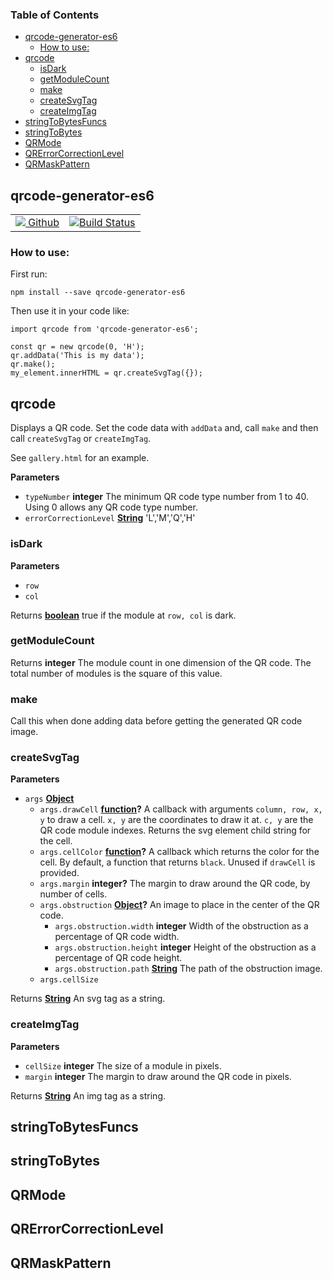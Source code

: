 <!-- Generated by documentation.js. Update this documentation by updating the source code. -->

### Table of Contents

-   [qrcode-generator-es6](#qrcode-generator-es6)
    -   [How to use:](#how-to-use)
-   [qrcode](#qrcode)
    -   [isDark](#isdark)
    -   [getModuleCount](#getmodulecount)
    -   [make](#make)
    -   [createSvgTag](#createsvgtag)
    -   [createImgTag](#createimgtag)
-   [stringToBytesFuncs](#stringtobytesfuncs)
-   [stringToBytes](#stringtobytes)
-   [QRMode](#qrmode)
-   [QRErrorCorrectionLevel](#qrerrorcorrectionlevel)
-   [QRMaskPattern](#qrmaskpattern)

## qrcode-generator-es6

<table width="100%">
    <tr>
        <td>
            <a href="https://github.com/rendaw/qrcode-generator-es6"><img src="https://raw.githubusercontent.com/primer/octicons/master/lib/svg/mark-github.svg?sanitize=true"> Github</a>
        </td>
        <td>
            <a href="https://circleci.com/gh/rendaw/qrcode-generator-es6"><img alt="Build Status" src="https://circleci.com/gh/rendaw/qrcode-generator-es6.svg?style=svg"></a>
        </td>
</table>

### How to use:

First run:

    npm install --save qrcode-generator-es6

Then use it in your code like:

    import qrcode from 'qrcode-generator-es6';

    const qr = new qrcode(0, 'H');
    qr.addData('This is my data');
    qr.make();
    my_element.innerHTML = qr.createSvgTag({});

## qrcode

Displays a QR code. Set the code data with `addData` and, call `make` and then call `createSvgTag` or `createImgTag`.

See `gallery.html` for an example.

**Parameters**

-   `typeNumber` **integer** The minimum QR code type number from 1 to 40.  Using 0 allows any QR code type number.
-   `errorCorrectionLevel` **[String](https://developer.mozilla.org/docs/Web/JavaScript/Reference/Global_Objects/String)** 'L','M','Q','H'

### isDark

**Parameters**

-   `row`  
-   `col`  

Returns **[boolean](https://developer.mozilla.org/docs/Web/JavaScript/Reference/Global_Objects/Boolean)** true if the module at `row, col` is dark.

### getModuleCount

Returns **integer** The module count in one dimension of the QR code.  The total number of modules is the square of this value.

### make

Call this when done adding data before getting the generated QR code image.

### createSvgTag

**Parameters**

-   `args` **[Object](https://developer.mozilla.org/docs/Web/JavaScript/Reference/Global_Objects/Object)** 
    -   `args.drawCell` **[function](https://developer.mozilla.org/docs/Web/JavaScript/Reference/Statements/function)?** A callback with arguments `column, row, x, y` to draw a cell.  `x, y` are the coordinates to draw it at.  `c, y` are the QR code module indexes.  Returns the svg element child string for the cell.
    -   `args.cellColor` **[function](https://developer.mozilla.org/docs/Web/JavaScript/Reference/Statements/function)?** A callback which returns the color for the cell.  By default, a function that returns `black`.  Unused if `drawCell` is provided.
    -   `args.margin` **integer?** The margin to draw around the QR code, by number of cells.
    -   `args.obstruction` **[Object](https://developer.mozilla.org/docs/Web/JavaScript/Reference/Global_Objects/Object)?** An image to place in the center of the QR code.
        -   `args.obstruction.width` **integer** Width of the obstruction as a percentage of QR code width.
        -   `args.obstruction.height` **integer** Height of the obstruction as a percentage of QR code height.
        -   `args.obstruction.path` **[String](https://developer.mozilla.org/docs/Web/JavaScript/Reference/Global_Objects/String)** The path of the obstruction image.
    -   `args.cellSize`  

Returns **[String](https://developer.mozilla.org/docs/Web/JavaScript/Reference/Global_Objects/String)** An svg tag as a string.

### createImgTag

**Parameters**

-   `cellSize` **integer** The size of a module in pixels.
-   `margin` **integer** The margin to draw around the QR code in pixels.

Returns **[String](https://developer.mozilla.org/docs/Web/JavaScript/Reference/Global_Objects/String)** An img tag as a string.

## stringToBytesFuncs

## stringToBytes

## QRMode

## QRErrorCorrectionLevel

## QRMaskPattern
